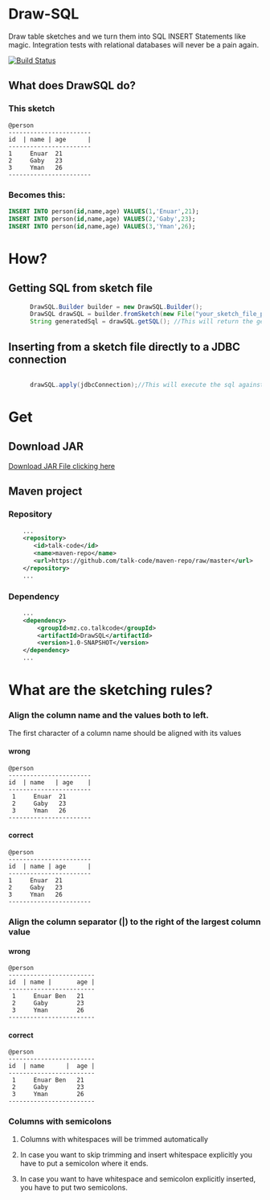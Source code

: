 # Draw-SQL
Draw table sketches and we turn them into SQL INSERT Statements like magic.
Integration tests with relational databases will never be a pain again.

[![Build Status](https://travis-ci.org/talk-code/DrawSQL.svg?branch=master)](https://travis-ci.org/talk-code/DrawSQL)

## What does DrawSQL do?

### This sketch

```text
@person
-----------------------
id  | name | age      |
-----------------------
1     Enuar  21
2     Gaby   23
3     Yman   26
-----------------------
```

### Becomes this:

```sql
INSERT INTO person(id,name,age) VALUES(1,'Enuar',21);
INSERT INTO person(id,name,age) VALUES(2,'Gaby',23);
INSERT INTO person(id,name,age) VALUES(3,'Yman',26);
```


# How?

## Getting SQL from sketch file
```java
      DrawSQL.Builder builder = new DrawSQL.Builder();
      DrawSQL drawSQL = builder.fromSketch(new File("your_sketch_file_path")).build();
      String generatedSql = drawSQL.getSQL(); //This will return the generated SQL.

```


## Inserting from a sketch file directly to a JDBC connection
```java

      drawSQL.apply(jdbcConnection);//This will execute the sql against a JDBC Connection object.

```


# Get

## Download JAR
[Download JAR File clicking here](https://talk-code.github.io/releases/get/DrawSQL/drawSQL-1.0.jar)

## Maven project

### Repository
```xml
    ...
    <repository>
       <id>talk-code</id>
       <name>maven-repo</name>
       <url>https://github.com/talk-code/maven-repo/raw/master</url>
    </repository>
    ...

```

### Dependency
```xml
    ...
    <dependency>
        <groupId>mz.co.talkcode</groupId>
        <artifactId>DrawSQL</artifactId>
        <version>1.0-SNAPSHOT</version>
    </dependency>
    ...

```



# What are the sketching rules?
### Align the column name and the values both to left.
The first character of a column name should be aligned with its values

#### wrong
```text
@person
-----------------------
id  | name   | age    | 
-----------------------
 1     Enuar  21
 2     Gaby   23
 3     Yman   26
-----------------------
```
#### correct
```text
@person
-----------------------
id  | name | age      |
-----------------------
1     Enuar  21
2     Gaby   23
3     Yman   26
-----------------------
```

### Align the column separator (|) to the right of the largest column value
#### wrong
```text
@person
------------------------
id  | name |       age |      
------------------------
 1     Enuar Ben   21
 2     Gaby        23
 3     Yman        26
------------------------
```
#### correct
```text
@person
------------------------
id  | name      |  age |      
------------------------
 1     Enuar Ben   21
 2     Gaby        23
 3     Yman        26
------------------------
```

### Columns with semicolons
1. Columns with whitespaces will be trimmed automatically

2. In case you want to skip trimming and insert whitespace explicitly you have to put a semicolon where it ends.

3. In case you want to have whitespace and semicolon explicitly inserted, you have to put two semicolons.